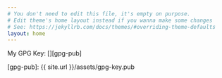 ```yaml
---
# You don't need to edit this file, it's empty on purpose.
# Edit theme's home layout instead if you wanna make some changes
# See: https://jekyllrb.com/docs/themes/#overriding-theme-defaults
layout: home
---
```

<link href="https://use.fontawesome.com/releases/v5.0.8/css/all.css"
	  rel="stylesheet">

My GPG Key: [<i class='fa fa-key'></i>][gpg-pub]


[gpg-pub]: {{ site.url }}/assets/gpg-key.pub
